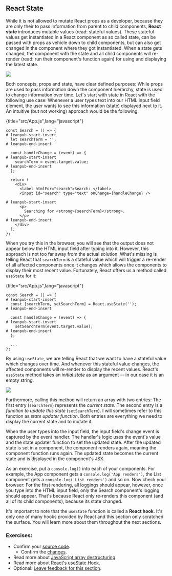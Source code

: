 ## React State

While it is not allowed to mutate React props as a developer, because they are only their to pass information from parent to child components, **React state** introduces mutable values (read: stateful values). These stateful values get instantiated in a React component as so called state, can be passed with props as vehicle down to child components, but can also get changed in the component where they got instantiated. When a state gets changed, the component with the state and all child components will re-render (read: run their component's function again) for using and displaying the latest state.

![](images/react-state.png)

Both concepts, props and state, have clear defined purposes: While props are used to pass information down the component hierarchy, state is used to change information over time. Let's start with state in React with the following use case: Whenever a user types text into our HTML input field element, the user wants to see this information (state) displayed next to it. An intuitive (but not working) approach would be the following:

{title="src/App.js",lang="javascript"}
~~~~~~~
const Search = () => {
# leanpub-start-insert
  let searchTerm = '';
# leanpub-end-insert

  const handleChange = (event) => {
# leanpub-start-insert
    searchTerm = event.target.value;
# leanpub-end-insert
  };

  return (
    <div>
      <label htmlFor="search">Search: </label>
      <input id="search" type="text" onChange={handleChange} />

# leanpub-start-insert
      <p>
        Searching for <strong>{searchTerm}</strong>.
      </p>
# leanpub-end-insert
    </div>
  );
};
~~~~~~~

When you try this in the browser, you will see that the output does not appear below the HTML input field after typing into it. However, this approach is not too far away from the actual solution. What's missing is telling React that `searchTerm` is a stateful value which will trigger a re-render of all affected components once it changes which allows the components to display their most recent value. Fortunately, React offers us a method called `useState` for it:

{title="src/App.js",lang="javascript"}
~~~~~~~
const Search = () => {
# leanpub-start-insert
  const [searchTerm, setSearchTerm] = React.useState('');
# leanpub-end-insert

  const handleChange = (event) => {
# leanpub-start-insert
    setSearchTerm(event.target.value);
# leanpub-end-insert
  };

  ...
};
~~~~~~~

By using `useState`, we are telling React that we want to have a stateful value which changes over time. And whenever this stateful value changes, the affected components will re-render to display the recent values. React's `useState` method takes an *initial state* as an argument -- in our case it is an empty string.

![](images/react-usestate.png)

Furthermore, calling this method will return an array with two entries: The first entry (`searchTerm`) represents the *current state*. The second entry is a *function to update this state* (`setSearchTerm`). I will sometimes refer to this function as *state updater function*. Both entries are everything we need to display the current state and to mutate it.

When the user types into the input field, the input field's change event is captured by the event handler. The handler's logic uses the event's value and the state updater function to set the updated state. After the updated state is set in a component, the component renders again, meaning the component function runs again. The updated state becomes the current state and is displayed in the component's JSX.

As an exercise, put a `console.log()` into each of your components. For example, the App component gets a `console.log('App renders')`, the List component gets a `console.log('List renders')` and so on. Now check your browser: For the first rendering, all loggings should appear, however, once you type into the HTML input field, only the Search component's logging should appear. That's because React only re-renders this component (and all of its child components), because its state changed.

It's important to note that the `useState` function is called a **React hook**. It's only one of many hooks provided by React and this section only scratched the surface. You will learn more about them throughout the next sections.

### Exercises:

* Confirm your [source code](https://bit.ly/3prVjSO).
  * Confirm the [changes](https://bit.ly/30ISOBv).
* Read more about [JavaScript array destructuring](https://mzl.la/3ncC7WI).
* Read more about [React's useState Hook](https://www.robinwieruch.de/react-usestate-hook).
* Optional: [Leave feedback for this section](https://forms.gle/ZJNbQqq3Lw3RiD4H9).